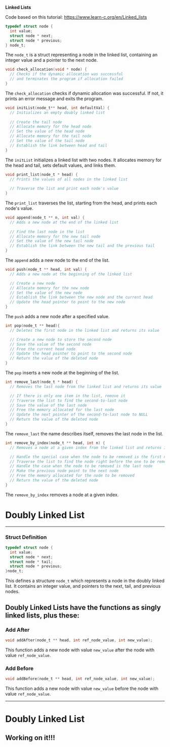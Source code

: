 **Linked Lists**


Code based on this tutorial: https://www.learn-c.org/en/Linked_lists

```c
typedef struct node {
  int value;
  struct node * next;
  struct node * previous;  
} node_t;
```

The `node_t` is a struct representing a node in the linked list, containing an integer value and a pointer to the next node.

```c
void check_allocation(void * node) {
  // Checks if the dynamic allocation was successful
  // and terminates the program if allocation failed
}
```

The `check_allocation` checks if dynamic allocation was successful. If not, it prints an error message and exits the program.

```c
void initList(node_t** head, int defaultVal) {
  // Initializes an empty doubly linked list
  
  // Create the tail node
  // Allocate memory for the head node
  // Set the value of the head node
  // Allocate memory for the tail node
  // Set the value of the tail node
  // Establish the link between head and tail
}
```

The `initList` initializes a linked list with two nodes. It allocates memory for the head and tail, sets default values, and links them.

```c
void print_list(node_t * head) {
  // Prints the values of all nodes in the linked list
  
  // Traverse the list and print each node's value
}
```

The `print_list` traverses the list, starting from the head, and prints each node's value.

```c
void append(node_t ** n, int val) {
  // Adds a new node at the end of the linked list
  
  // Find the last node in the list
  // Allocate memory for the new tail node
  // Set the value of the new tail node
  // Establish the link between the new tail and the previous tail
}
```

The `append` adds a new node to the end of the list.

```c
void push(node_t ** head, int val) {
  // Adds a new node at the beginning of the linked list

  // Create a new node
  // Allocate memory for the new node
  // Set the value of the new node
  // Establish the link between the new node and the current head
  // Update the head pointer to point to the new node
}
```

The `push` adds a new node after a specified value.

```c
int pop(node_t ** head){
  // Deletes the first node in the linked list and returns its value

  // Create a new node to store the second node
  // Save the value of the second node
  // Free the current head node
  // Update the head pointer to point to the second node
  // Return the value of the deleted node
}
```

The `pop` inserts a new node at the beginning of the list.

```c
int remove_last(node_t * head) {
  // Removes the last node from the linked list and returns its value

  // If there is only one item in the list, remove it
  // Traverse the list to find the second-to-last node
  // Save the value of the last node
  // Free the memory allocated for the last node
  // Update the next pointer of the second-to-last node to NULL
  // Return the value of the deleted node
}
```

The `remove_last` the name describes itself, removes the last node in the list.

```c
int remove_by_index(node_t ** head, int n) {
  // Removes a node at a given index from the linked list and returns its value

  // Handle the special case when the node to be removed is the first node
  // Traverse the list to find the node right before the one to be removed
  // Handle the case when the node to be removed is the last node
  // Make the previous node point to the next node
  // Free the memory allocated for the node to be removed
  // Return the value of the deleted node
}
```

The `remove_by_index` removes a node at a given index.

# Doubly Linked List

---

### Struct Definition<a name="struct-definition"></a>

```c
typedef struct node {
  int value;
  struct node * next;
  struct node * tail;   
  struct node * previous;
}node_t;
```

This defines a structure `node_t` which represents a node in the doubly linked list. It contains an integer value, and pointers to the next, tail, and previous nodes.

## Doubly Linked Lists have the functions as singly linked lists, plus these:

### Add After<a name="add-after"></a>

```c
void addAfter(node_t ** head, int ref_node_value, int new_value);
```

This function adds a new node with value `new_value` after the node with value `ref_node_value`.

### Add Before<a name="add-before"></a>

```c
void addBefore(node_t ** head, int ref_node_value, int new_value);
```

This function adds a new node with value `new_value` before the node with value `ref_node_value`.

---

# Doubly Linked List

## Working on it!!!




